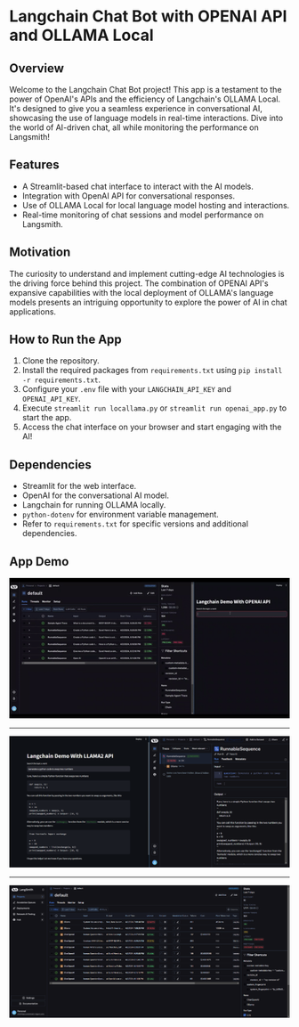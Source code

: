 # Langchain Chat Bot with OPENAI API and OLLAMA Local

## Overview

Welcome to the Langchain Chat Bot project! This app is a testament to the power of OpenAI's APIs and the efficiency of Langchain's OLLAMA Local. It's designed to give you a seamless experience in conversational AI, showcasing the use of language models in real-time interactions. Dive into the world of AI-driven chat, all while monitoring the performance on Langsmith!

## Features

- A Streamlit-based chat interface to interact with the AI models.
- Integration with OpenAI API for conversational responses.
- Use of OLLAMA Local for local language model hosting and interactions.
- Real-time monitoring of chat sessions and model performance on Langsmith.

## Motivation

The curiosity to understand and implement cutting-edge AI technologies is the driving force behind this project. The combination of OPENAI API's expansive capabilities with the local deployment of OLLAMA's language models presents an intriguing opportunity to explore the power of AI in chat applications.

## How to Run the App

1. Clone the repository.
2. Install the required packages from `requirements.txt` using `pip install -r requirements.txt`.
3. Configure your `.env` file with your `LANGCHAIN_API_KEY` and `OPENAI_API_KEY`.
4. Execute `streamlit run locallama.py` or `streamlit run openai_app.py` to start the app.
5. Access the chat interface on your browser and start engaging with the AI!

## Dependencies

- Streamlit for the web interface.
- OpenAI for the conversational AI model.
- Langchain for running OLLAMA locally.
- `python-dotenv` for environment variable management.
- Refer to `requirements.txt` for specific versions and additional dependencies.

## App Demo

![OPENAI](openai.gif)

---

![Ollama](ollama.png)

---

![LangSmith](diff_models.png)

